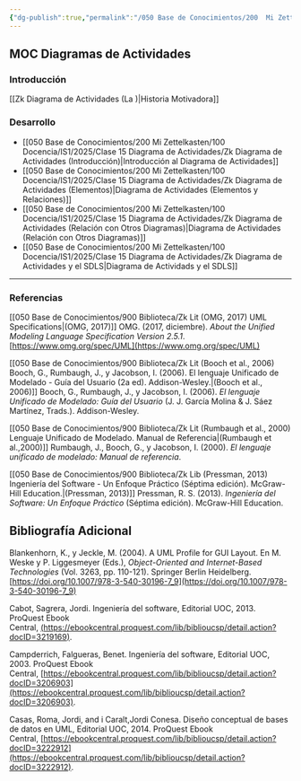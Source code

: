 ```yaml
---
{"dg-publish":true,"permalink":"/050 Base de Conocimientos/200  Mi Zettelkasten/100 Docencia/IS1/2025/Clase 15 Diagrama de Actividades/Zk !MOC Diagramas de Actividades/","tags":["digitalGarden","moc","UML","diagramaDeClases"]}
---
```


## MOC Diagramas de Actividades

### Introducción
[[Zk Diagrama de Actividades (La )\|Historia Motivadora]]

### Desarrollo
- [[050 Base de Conocimientos/200  Mi Zettelkasten/100 Docencia/IS1/2025/Clase 15 Diagrama de Actividades/Zk Diagrama de Actividades (Introducción)\|Introducción al Diagrama de Actividades]]
- [[050 Base de Conocimientos/200  Mi Zettelkasten/100 Docencia/IS1/2025/Clase 15 Diagrama de Actividades/Zk Diagrama de Actividades (Elementos)\|Diagrama de Actividades (Elementos y Relaciones)]]
- [[050 Base de Conocimientos/200  Mi Zettelkasten/100 Docencia/IS1/2025/Clase 15 Diagrama de Actividades/Zk Diagrama de Actividades (Relación con Otros Diagramas)\|Diagrama de Actividades (Relación con Otros Diagramas)]]
- [[050 Base de Conocimientos/200  Mi Zettelkasten/100 Docencia/IS1/2025/Clase 15 Diagrama de Actividades/Zk Diagrama de Actividades y el SDLS\|Diagrama de Actividads y el SDLS]]

----
### Referencias
[[050 Base de Conocimientos/900 Biblioteca/Zk Lit (OMG, 2017) UML Specifications\|(OMG, 2017)]]
OMG. (2017, diciembre). _About the Unified Modeling Language Specification Version 2.5.1_. [https://www.omg.org/spec/UML](https://www.omg.org/spec/UML) 

[[050 Base de Conocimientos/900 Biblioteca/Zk Lit (Booch et al., 2006) Booch, G., Rumbaugh, J., y Jacobson, I. (2006). El lenguaje Unificado de Modelado - Guía del Usuario (2a ed). Addison-Wesley.\|(Booch et al., 2006)]]
Booch, G., Rumbaugh, J., y Jacobson, I. (2006). _El lenguaje Unificado de Modelado: Guía del Usuario_ (J. J. García Molina & J. Sáez Martínez, Trads.). Addison-Wesley.

[[050 Base de Conocimientos/900 Biblioteca/Zk Lit (Rumbaugh et al., 2000) Lenguaje Unificado de Modelado. Manual de Referencia\|(Rumbaugh et al.,2000)]]
Rumbaugh, J., Booch, G., y Jacobson, I. (2000). _El lenguaje unificado de modelado: Manual de referencia_.

[[050 Base de Conocimientos/900 Biblioteca/Zk Lib (Pressman, 2013) Ingeniería del Software - Un Enfoque Práctico (Séptima edición). McGraw-Hill Education.\|(Pressman, 2013)]]
Pressman, R. S. (2013). _Ingeniería del Software: Un Enfoque Práctico_ (Séptima edición). McGraw-Hill Education.

## Bibliografía Adicional
Blankenhorn, K., y Jeckle, M. (2004). A UML Profile for GUI Layout. En M. Weske y P. Liggesmeyer (Eds.), _Object-Oriented and Internet-Based Technologies_ (Vol. 3263, pp. 110-121). Springer Berlin Heidelberg. [https://doi.org/10.1007/978-3-540-30196-7_9](https://doi.org/10.1007/978-3-540-30196-7_9)

Cabot, Sagrera, Jordi. Ingeniería del software, Editorial UOC, 2013. ProQuest Ebook Central, [(https://ebookcentral.proquest.com/lib/biblioucsp/detail.action?docID=3219169)](https://ebookcentral.proquest.com/lib/biblioucsp/detail.action?docID=3219169).

Campderrich, Falgueras, Benet. Ingeniería del software, Editorial UOC, 2003. ProQuest Ebook 
Central, [https://ebookcentral.proquest.com/lib/biblioucsp/detail.action?docID=3206903](https://ebookcentral.proquest.com/lib/biblioucsp/detail.action?docID=3206903).

Casas, Roma, Jordi, and i Caralt,Jordi Conesa. Diseño conceptual de bases de datos en UML, Editorial UOC, 2014. ProQuest Ebook Central, [https://ebookcentral.proquest.com/lib/biblioucsp/detail.action?docID=3222912](https://ebookcentral.proquest.com/lib/biblioucsp/detail.action?docID=3222912).

